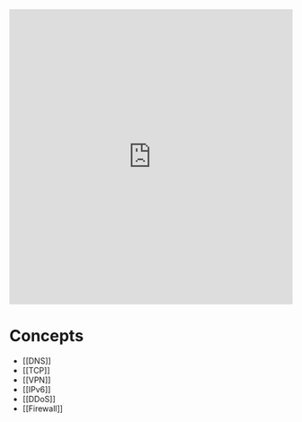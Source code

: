 <div style="left: 0; width: 100%; height: 0; position: relative; padding-bottom: 104.3454%;"><iframe src="https://link.excalidraw.com/readonly/DvZ5tc4aopzA4p9Kf4Vx" style="top: 0; left: 0; width: 100%; height: 100%; position: absolute; border: 0;" allowfullscreen></iframe></div>

# Concepts

- [[DNS]]
- [[TCP]]
- [[VPN]]
- [[IPv6]]
- [[DDoS]]
- [[Firewall]]